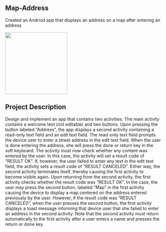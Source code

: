## Map-Address
Created an Andriod app that displays an address on a map after entering an address

<img src=http://g.recordit.co/ee4Ky80j4n.gif width=200><br>

## Project Description
Design and implement an app that contains two activities. The main activity contains a welcome text (not editable) and two buttons. Upon pressing the button labeled “Address”, the app displays a second activity containing a read-only text field and an edit text field. The read-only text field prompts the device user to enter a street address in the edit text field. When the user is done entering the address, she will press the done or return key in the soft keyboard. The activity must now check whether any content was entered by the user. In this case, the activity will set a result code of “RESULT OK”. If, however, the user failed to enter any text in the edit text field, the activity sets a result code of “RESULT CANCELED”. Either way, the second activity terminates itself, thereby causing the first activity to become visible again. Upon returning from the second activity, the first activity checks whether the result code was “RESULT OK”. In the case, the user may press the second button, labeled “Map” in the first activity causing the device to display a map centered on the address entered previously by the user. However, if the result code was “RESULT CANCELED”, when the user presses the second button, the first activity displays a toast message informing that device user that she failed to enter an address in the second activity. Note that the second activity must return automatically to the first activity after a user enters a
name and presses the return or done key. 






